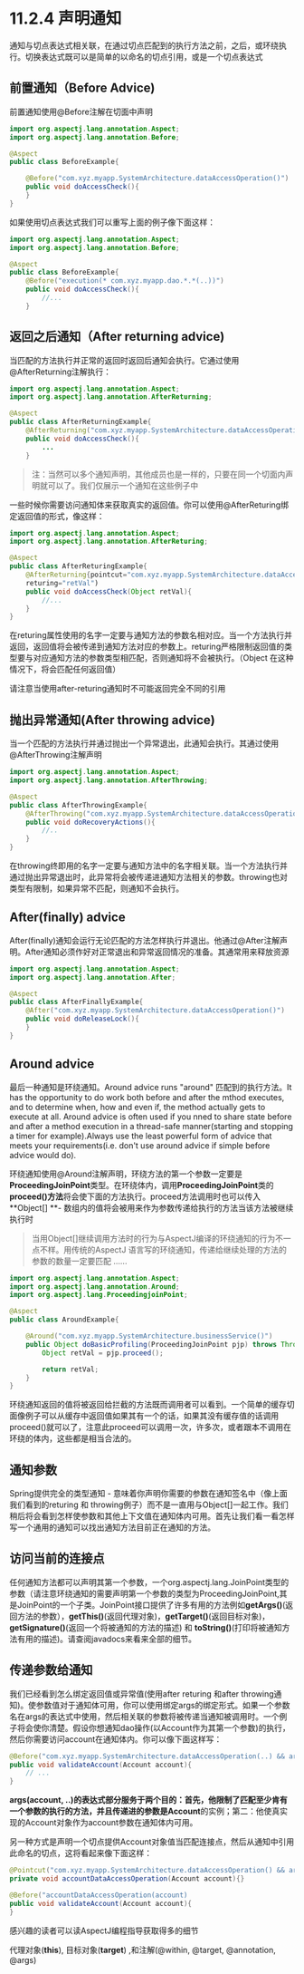 # 11.2.4 声明通知

通知与切点表达式相关联，在通过切点匹配到的执行方法之前，之后，或环绕执行。切换表达式既可以是简单的以命名的切点引用，或是一个切点表达式

## 前置通知（Before Advice\)

前置通知使用@Before注解在切面中声明

```java
import org.aspectj.lang.annotation.Aspect;
import org.aspectj.lang.annotation.Before;

@Aspect
public class BeforeExample{

    @Before("com.xyz.myapp.SystemArchitecture.dataAccessOperation()")
    public void doAccessCheck(){
    }
}
```

如果使用切点表达式我们可以重写上面的例子像下面这样：

```java
import org.aspectj.lang.annotation.Aspect;
import org.aspectj.lang.annotation.Before;

@Aspect
public class BeforeExample{
    @Before("execution(* com.xyz.myapp.dao.*.*(..))")
    public void doAccessCheck(){
        //...
    }
```

## 返回之后通知（After returning advice\)

当匹配的方法执行并正常的返回时返回后通知会执行。它通过使用@AfterReturning注解执行：

```java
import org.aspectj.lang.annotation.Aspect;
import org.aspectj.lang.annotation.AfterReturning;

@Aspect
public class AfterReturningExample{
    @AfterReturning("com.xyz.myapp.SystemArchitecture.dataAccessOperation()")
    public void doAccessCheck(){
        ...
    }
```

> 注：当然可以多个通知声明，其他成员也是一样的，只要在同一个切面内声明就可以了。我们仅展示一个通知在这些例子中

一些时候你需要访问通知体来获取真实的返回值。你可以使用@AfterReturing绑定返回值的形式，像这样：

```java
import org.aspectj.lang.annotation.Aspect;
import org.aspectj.lang.annotation.AfterReturing;

@Aspect
public class AfterReturingExample{
    @AfterReturning{pointcut="com.xyz.myapp.SystemArchitecture.dataAccessOperation()",
    returing="retVal")
    public void doAccessCheck(Object retVal){
        //...
    }
}
```

在returing属性使用的名字一定要与通知方法的参数名相对应。当一个方法执行并返回，返回值将会被传递到通知方法对应的参数上。returing严格限制返回值的类型要与对应通知方法的参数类型相匹配，否则通知将不会被执行。（Object 在这种情况下，将会匹配任何返回值）

请注意当使用after-returing通知时不可能返回完全不同的引用

## 抛出异常通知\(After throwing advice\)

当一个匹配的方法执行并通过抛出一个异常退出，此通知会执行。其通过使用@AfterThrowing注解声明

```java
import org.aspectj.lang.annotation.Aspect;
import org.aspectj.lang.annotation.AfterThrowing;

@Aspect
public class AfterThrowingExample{
    @AfterThrowing("com.xyz.myapp.SystemArchitecture.dataAccessOperation()")
    public void doRecoveryActions(){
        //..
    }
}
```

在throwing终即用的名字一定要与通知方法中的名字相关联。当一个方法执行并通过抛出异常退出时，此异常将会被传递进通知方法相关的参数。throwing也对类型有限制，如果异常不匹配，则通知不会执行。

## After\(finally\) advice

After\(finally\)通知会运行无论匹配的方法怎样执行并退出。他通过@After注解声明。After通知必须作好对正常退出和异常返回情况的准备。其通常用来释放资源

```java
import org.aspectj.lang.annotation.Aspect;
import org.aspectj.lang.annotation.After;

@Aspect
public class AfterFinallyExample{
    @After("com.xyz.myapp.SystemArchitecture.dataAccessOperation()")
    public void doReleaseLock(){
    }
}
```

## Around advice

最后一种通知是环绕通知。Around advice runs "around" 匹配到的执行方法。It has the opportunity to do work both before and after the mthod executes, and to determine when, how and even if, the method actually gets to execute at all. Around advice is often used if you nned to share state before and after a method execution in a thread-safe manner\(starting and stopping a timer for example\).Always use the least powerful form of advice that meets your requirements\(i.e. don't use around advice if simple before advice would do\).

环绕通知使用@Around注解声明，环绕方法的第一个参数一定要是**ProceedingJoinPoint**类型。在环绕体内，调用**ProceedingJoinPoint**类的**proceed\(\)方法**将会使下面的方法执行。proceed方法调用时也可以传入**Object\[\] **- 数组内的值将会被用来作为参数传递给执行的方法当该方法被继续执行时

> 当用Object\[\]继续调用方法时的行为与AspectJ编译的环绕通知的行为不一点不样。用传统的AspectJ 语言写的环绕通知，传递给继续处理的方法的参数的数量一定要匹配  ......

```java
import org.aspectj.lang.annotation.Aspect;
import org.aspectj.lang.annotation.Around;
import org.aspectj.lang.ProceedingjoinPoint;

@Aspect
public class AroundExample{

    @Around("com.xyz.myapp.SystemArchitecture.businessService()")
    public Object doBasicProfiling(ProceedingJoinPoint pjp) throws Throwable{
        Object retVal = pjp.proceed();

        return retVal;
    }
}
```

环绕通知返回的值将被返回给拦截的方法既而调用者可以看到。一个简单的缓存切面像例子可以从缓存中返回值如果其有一个的话，如果其没有缓存值的话调用proceed\(\)就可以了，注意此proceed可以调用一次，许多次，或者跟本不调用在环绕的体内，这些都是相当合法的。

## 通知参数

Spring提供完全的类型通知 - 意味着你声明你需要的参数在通知签名中（像上面我们看到的returing 和 throwing例子）而不是一直用与Object\[\]一起工作。我们稍后将会看到怎样使参数和其他上下文值在通知体内可用。首先让我们看一看怎样写一个通用的通知可以找出通知方法目前正在通知的方法。

## 访问当前的连接点

任何通知方法都可以声明其第一个参数，一个org.aspectj.lang.JoinPoint类型的参数（请注意环绕通知的需要声明第一个参数的类型为ProceedingJoinPoint,其是JoinPoint的一个子类。JoinPoint接口提供了许多有用的方法例如**getArgs\(\)**\(返回方法的参数），**getThis\(\)**\(返回代理对象\)，**getTarget\(\)**\(返回目标对象\)，**getSignature\(\)**\(返回一个将被通知的方法的描述\) 和 **toString\(\)**\(打印将被通知方法有用的描述\)。请查阅javadocs来看来全部的细节。

## 传递参数给通知

我们已经看到怎么绑定返回值或异常值\(使用after returing 和after throwing通知\)。使参数值对于通知体可用，你可以使用绑定args的绑定形式。如果一个参数名在args的表达式中使用，然后相关联的参数将被传递当通知被调用时。一个例子将会使你清楚。假设你想通知dao操作\(以Account作为其第一个参数\)的执行，然后你需要访问account在通知体内。你可以像下面这样写：

```java
@Before("com.xyz.myapp.SystemArchitecture.dataAccessOperation(..) && args(account, ..)")
public void validateAccount(Account account){
    // ...
}
```

**args\(account, ..\)**的表达式部分服务于两个目的：首先，他限制了匹配至少肯有一个参数的执行的方法，并且传递进的参数是**Account**的实例；第二：他使真实现的Account对象作为account参数在通知体内可用。

另一种方式是声明一个切点提供Account对象值当匹配连接点，然后从通知中引用此命名的切点，这将看起来像下面这样：

```java
@Pointcut("com.xyz.myapp.SystemArchitecture.dataAccessOperation() && args(account,..)")
private void accountDataAccessOperation(Account account){}

@Before("accountDataAccessOperation(account)
public void validateAccount(Account account){
}
```

感兴趣的读者可以读AspectJ编程指导获取得多的细节

代理对象\(**this**\), 目标对象\(**target**\) ,和注解\(@within, @target, @annotation, @args\)




